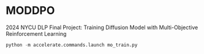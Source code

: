 # MODDPO
2024 NYCU DLP Final Project: Training Diffusion Model with Multi-Objective Reinforcement Learning

```python
python -m accelerate.commands.launch mo_train.py
```